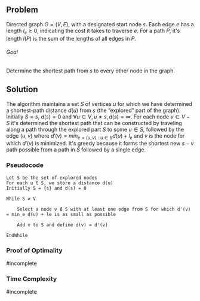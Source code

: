 ## Problem
Directed graph $G=(V,E)$, with a designated start node $s$. Each edge $e$ has a length $l_e ≥0$, indicating the cost it takes to traverse $e$. For a path $P$, it's length $l(P)$ is the sum of the lengths of all edges in $P$.
###### Goal
Determine the shortest path from $s$ to every other node in the graph.
## Solution
The algorithm maintains a set $S$ of vertices $u$ for which we have determined a shortest-path distance $d(u)$ from $s$ (the “explored” part of the graph). 
Initially $S = {s}$, $d(s) = 0$ and $\forall u \in V, u \neq s, d(s) = ∞$.
For each node $v \in V−S$ it's determined the shortest path that can be constructed by traveling along a path through the explored part $S$ to some $u \in S$, followed by the edge $(u, v)$ where $d'(v) = min_{e=(u,v):u \in S} d(u) + l_e$ and $v$ is the node for which $d'(v)$ is minimized.
It's greedy because it forms the shortest new $s-v$ path possible from a path in $S$ followed by a single edge.
### Pseudocode
```
Let S be the set of explored nodes
For each u ∈ S, we store a distance d(u) 
Initially S = {s} and d(s) = 0  

While S ≠ V

	Select a node v ∉ S with at least one edge from S for which d'(v) = min_e d(u) + le is as small as possible

	Add v to S and define d(v) = d'(v) 

EndWhile
```
### Proof of Optimality
#incomplete 
### Time Complexity
#incomplete 